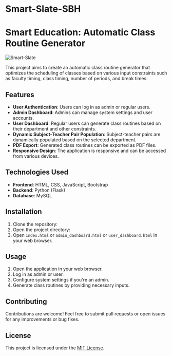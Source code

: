 # Smart-Slate-SBH
# Smart Education: Automatic Class Routine Generator

![Smart-Slate](https://th.bing.com/th/id/OIP.6xp0XT-W6zXFOUL_9gxvngAAAA?rs=1&pid=ImgDetMain)

This project aims to create an automatic class routine generator that optimizes the scheduling of classes based on various input constraints such as faculty timing, class timing, number of periods, and break times.

## Features

- **User Authentication**: Users can log in as admin or regular users.
- **Admin Dashboard**: Admins can manage system settings and user accounts.
- **User Dashboard**: Regular users can generate class routines based on their department and other constraints.
- **Dynamic Subject-Teacher Pair Population**: Subject-teacher pairs are dynamically populated based on the selected department.
- **PDF Export**: Generated class routines can be exported as PDF files.
- **Responsive Design**: The application is responsive and can be accessed from various devices.

## Technologies Used

- **Frontend**: HTML, CSS, JavaScript, Bootstrap
- **Backend**: Python (Flask)
- **Database**: MySQL

## Installation

1. Clone the repository:
2. Open the project directory:
3. Open `index.html` or `admin_dashboard.html` or `user_dashboard.html` in your web browser.

## Usage

1. Open the application in your web browser.
2. Log in as admin or user.
3. Configure system settings if you're an admin.
4. Generate class routines by providing necessary inputs.

## Contributing

Contributions are welcome! Feel free to submit pull requests or open issues for any improvements or bug fixes.

## License

This project is licensed under the [MIT License](LICENSE).
